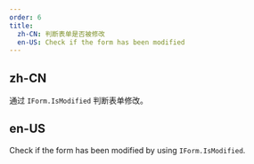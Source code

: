 ```yaml
---
order: 6
title:
  zh-CN: 判断表单是否被修改
  en-US: Check if the form has been modified
---
```


## zh-CN

通过 `IForm.IsModified` 判断表单修改。

## en-US

Check if the form has been modified by using `IForm.IsModified`.
